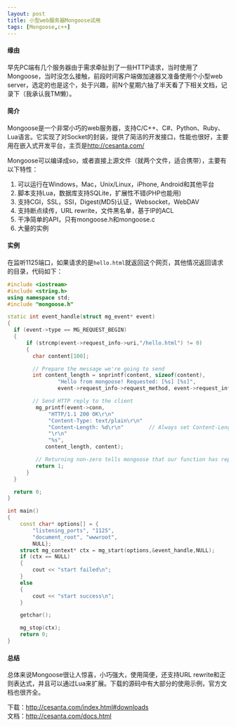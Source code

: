 ```yaml
---
layout: post
title: 小型web服务器Mongoose试用
tags: [Mongoose,c++]
---
```


#### 缘由

早先PC端有几个服务器由于需求牵扯到了一些HTTP请求，当时使用了Mongoose，当时没怎么接触，前段时间客户端做加速器又准备使用个小型web server，选定的也是这个，处于兴趣，前N个星期六抽了半天看了下相关文档，记录下（我承认我TM懒）。

<!--more-->

#### 简介

Mongoose是一个非常小巧的web服务器，支持C/C++、C#、Python、Ruby、Lua语言。它实现了对Socket的封装，提供了简洁的开发接口，性能也很好，主要用在嵌入式开发平台，主页是<http://cesanta.com/>

Mongoose可以编译成so，或者直接上源文件（就两个文件，适合携带），主要有以下特性：

1. 可以运行在Windows，Mac，Unix/Linux，iPhone, Android和其他平台
2. 脚本支持Lua，数据库支持SQLite，扩展性不错(PHP也能用)
3. 支持CGI，SSL，SSI，Digest(MD5)认证，Websocket，WebDAV
4. 支持断点续传，URL rewrite，文件黑名单，基于IP的ACL
5. 干净简单的API，只有mongoose.h和mongoose.c
6. 大量的实例

#### 实例

在监听1125端口，如果请求的是`hello.html`就返回这个网页，其他情况返回请求的目录，代码如下：

```cpp
#include <iostream>
#include <string.h>
using namespace std;
#include "mongoose.h"

static int event_handle(struct mg_event* event)
{
  if (event->type == MG_REQUEST_BEGIN)
  {
      if (strcmp(event->request_info->uri,"/hello.html") != 0)
      {
        char content[100];

        // Prepare the message we're going to send
        int content_length = snprintf(content, sizeof(content),
                "Hello from mongoose! Requested: [%s] [%s]",
                event->request_info->request_method, event->request_info->uri);

        // Send HTTP reply to the client
         mg_printf(event->conn,
             "HTTP/1.1 200 OK\r\n"
             "Content-Type: text/plain\r\n"
             "Content-Length: %d\r\n"        // Always set Content-Length
             "\r\n"
             "%s",
            content_length, content);

         // Returning non-zero tells mongoose that our function has replied to
         return 1;
      }
  }

  return 0;
}

int main()
{
    const char* options[] = {
        "listening_ports", "1125",
        "document_root", "wwwroot",
        NULL};
    struct mg_context* ctx = mg_start(options,&event_handle,NULL);
    if (ctx == NULL)
    {
        cout << "start failed\n";
    }
    else
    {
        cout << "start success\n";
    }

    getchar();

    mg_stop(ctx);
    return 0;
}
```

#### 总结

总体来说Mongoose很让人惊喜，小巧强大，使用简便，还支持URL rewrite和正则表达式，并且可以通过Lua来扩展。下载的源码中有大部分的使用示例，官方文档也很齐全。

下载：<http://cesanta.com/index.html#downloads>  
文档：<http://cesanta.com/docs.html>

